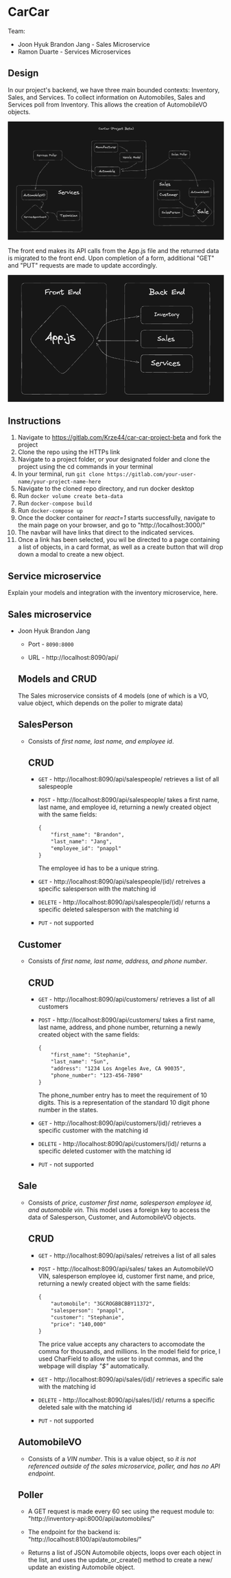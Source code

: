 # CarCar

Team:

* Joon Hyuk Brandon Jang - Sales Microservice
* Ramon Duarte - Services Microservices

## Design

In our project's backend, we have three main bounded contexts: Inventory, Sales, and Services. To collect information on Automobiles, Sales and Services poll from Inventory. This allows the creation of AutomobileVO objects.

![Excalidraw Drawing](ghi/app/public/ProjectBeta.png)

The front end makes its API calls from the App.js file and the returned data is migrated to the front end. Upon completion of a form, additional "GET" and "PUT" requests are made to update accordingly.

![Excalidraw Drawing](ghi/app/public/FrontEndBackEnd.png)

## Instructions

1. Navigate to https://gitlab.com/Krze44/car-car-project-beta and fork the project
2. Clone the repo using the HTTPs link
3. Navigate to a project folder, or your designated folder and clone the project using the cd commands in your terminal
4. In your terminal, run `git clone https://gitlab.com/your-user-name/your-project-name-here`
5. Navigate to the cloned repo directory, and run docker desktop
6. Run `docker volume create beta-data`
7. Run `docker-compose build`
8. Run `docker-compose up`
9. Once the docker container for *react=1* starts successfully, navigate to the main page on your browser, and go to "http://localhost:3000/"
10. The navbar will have links that direct to the indicated services.
11. Once a link has been selected, you wil be directed to a page containing a list of objects, in a card format, as well as a create button that will drop down a modal to create a new object.

## Service microservice

Explain your models and integration with the inventory
microservice, here.

## Sales microservice

* Joon Hyuk Brandon Jang

    * Port - `8090:8000`

    * URL - http://localhost:8090/api/

    ## Models and CRUD

    The Sales microservice consists of 4 models (one of which is a VO, value object, which depends on the poller to migrate data)

    ## SalesPerson

    * Consists of *first name, last name, and employee id*.

        ## CRUD

        * `GET` - http://localhost:8090/api/salespeople/ retrieves a list of all salespeople

        * `POST` - http://localhost:8090/api/salespeople/ takes a first name, last name, and employee id, returning a newly created object with the same fields:

            ```
            {
                "first_name": "Brandon",
                "last_name": "Jang",
                "employee_id": "pnappl"
            }
            ```

            The employee id has to be a unique string.

        * `GET` - http://localhost:8090/api/salespeople/(id)/ retreives a specific salesperson with the matching id

        * `DELETE` - http://localhost:8090/api/salespeople/(id)/ returns a specific deleted salesperson with the matching id

        * `PUT` - not supported

    ## Customer

    * Consists of *first name, last name, address, and phone number*.

        ## CRUD

        * `GET` - http://localhost:8090/api/customers/ retrieves a list of all customers

        * `POST` - http://localhost:8090/api/customers/ takes a first name, last name, address, and phone number, returning a newly created object with the same fields:

            ```
            {
                "first_name": "Stephanie",
                "last_name": "Sun",
                "address": "1234 Los Angeles Ave, CA 90035",
                "phone_number": "123-456-7890"
            }
            ```

            The phone_number entry has to meet the requirement of 10 digits. This is a representation of the standard 10 digit phone number in the states.

        * `GET` - http://localhost:8090/api/customers/(id)/ retrieves a specific customer with the matching id

        * `DELETE` - http://localhost:8090/api/customers/(id)/ returns a specific deleted customer with the matching id

        * `PUT` - not supported

    ## Sale

    * Consists of *price, customer first name, salesperson employee id, and automobile vin.* This model uses a foreign key to access the data of Salesperson, Customer, and AutomobileVO objects.

        ## CRUD

        * `GET` - http://localhost:8090/api/sales/ retreives a list of all sales

        * `POST` - http://localhost:8090/api/sales/ takes an AutomobileVO VIN, salesperson employee id, customer first name, and price, returning a newly created object with the same fields:

            ```
            {
                "automobile": "3GCROGBBCBBY11372",
                "salesperson": "pnappl",
                "customer": "Stephanie",
                "price": "140,000"
            }
            ```

            The price value accepts any characters to accomodate the comma for thousands, and millions. In the model field for price, I used CharField to allow the user to input commas, and the webpage will display *"$"* automatically.

        * `GET` - http://localhost:8090/api/sales/(id)/ retrieves a specific sale with the matching id

        * `DELETE` - http://localhost:8090/api/sales/(id)/ returns a specific deleted sale with the matching id

        * `PUT` - not supported

    ## AutomobileVO

    * Consists of a *VIN number*. This is a value object, so *it is not referenced outside of the sales microservice, poller, and has no API endpoint*.

    ## Poller


    * A GET request is made every 60 sec using the request module to: "http://inventory-api:8000/api/automobiles/"

    * The endpoint for the backend is: "http://localhost:8100/api/automobiles/"

    * Returns a list of JSON Automobile objects, loops over each object in the list, and uses the update_or_create() method to create a new/ update an existing Automobile object.
